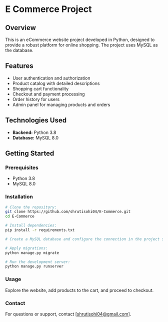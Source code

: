 # E Commerce Project

## Overview

This is an eCommerce website project developed in Python, designed to provide a robust platform for online shopping. The project uses MySQL as the database.

## Features

- User authentication and authorization
- Product catalog with detailed descriptions
- Shopping cart functionality
- Checkout and payment processing
- Order history for users
- Admin panel for managing products and orders

## Technologies Used

- **Backend:** Python 3.8
- **Database:** MySQL 8.0


## Getting Started

### Prerequisites

- Python 3.8
- MySQL 8.0


### Installation

```bash
# Clone the repository:
git clone https://github.com/shrutisohi04/E-Commerce.git
cd E-Commerce

# Install dependencies:
pip install -r requirements.txt

# Create a MySQL database and configure the connection in the project settings.

# Apply migrations:
python manage.py migrate

# Run the development server:
python manage.py runserver
```
### Usage

Explore the website, add products to the cart, and proceed to checkout.

### Contact

For questions or support, contact [shrutisohi04@gmail.com].
